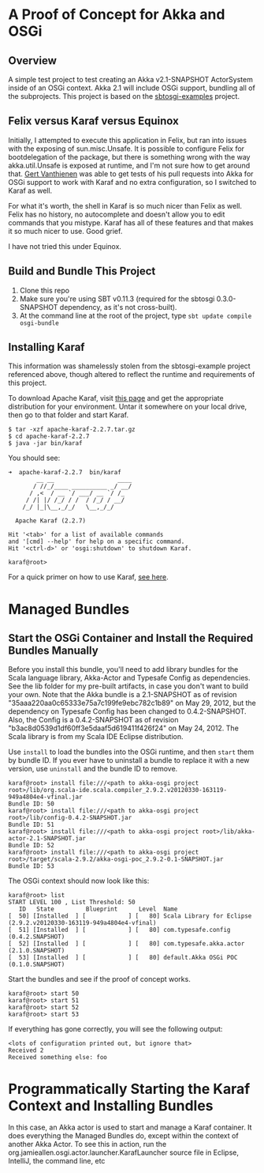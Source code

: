 # A Proof of Concept for Akka and OSGi

## Overview
A simple test project to test creating an Akka v2.1-SNAPSHOT ActorSystem inside of an OSGi context.  Akka 2.1 will include OSGi support, bundling all of the subprojects.  This project is based on the [sbtosgi-examples](https://github.com/oscarvarto/sbtosgi-examples) project.

## Felix versus Karaf versus Equinox
Initially, I attempted to execute this application in Felix, but ran into issues with the exposing of sun.misc.Unsafe.  It is possible to configure Felix for bootdelegation of the package, but there is something wrong with the way akka.util.Unsafe is exposed at runtime, and I'm not sure how to get around that.  [Gert Vanthienen](https://github.com/gertv) was able to get tests of his pull requests into Akka for OSGi support to work with Karaf and no extra configuration, so I switched to Karaf as well.

For what it's worth, the shell in Karaf is so much nicer than Felix as well.  Felix has no history, no autocomplete and doesn't allow you to edit commands that you mistype.  Karaf has all of these features and that makes it so much nicer to use.  Good grief.

I have not tried this under Equinox.

## Build and Bundle This Project
1. Clone this repo
2. Make sure you're using SBT v0.11.3 (required for the sbtosgi 0.3.0-SNAPSHOT dependency, as it's not cross-built).
3. At the command line at the root of the project, type `sbt update compile osgi-bundle`

## Installing Karaf
This information was shamelessly stolen from the sbtosgi-example project referenced above, though altered to reflect the runtime and requirements of this project.

To download Apache Karaf, visit [this page](http://karaf.apache.org/index/community/download.html) and get the appropriate distribution for your environment.  Untar it somewhere on your local drive, then go to that folder and start Karaf.
```
$ tar -xzf apache-karaf-2.2.7.tar.gz
$ cd apache-karaf-2.2.7
$ java -jar bin/karaf
```
You should see:
```
➜  apache-karaf-2.2.7  bin/karaf 
        __ __                  ____      
       / //_/____ __________ _/ __/      
      / ,<  / __ `/ ___/ __ `/ /_        
     / /| |/ /_/ / /  / /_/ / __/        
    /_/ |_|\__,_/_/   \__,_/_/         

  Apache Karaf (2.2.7)

Hit '<tab>' for a list of available commands
and '[cmd] --help' for help on a specific command.
Hit '<ctrl-d>' or 'osgi:shutdown' to shutdown Karaf.

karaf@root> 
```
For a quick primer on how to use Karaf, [see here](http://karaf.apache.org/manual/latest-2.2.x/quick-start.html).

# Managed Bundles

## Start the OSGi Container and Install the Required Bundles Manually
Before you install this bundle, you'll need to add library bundles for the Scala language library, Akka-Actor and Typesafe Config as dependencies.  See the lib folder for my pre-built artifacts, in case you don't want to build your own.  Note that the Akka bundle is a 2.1-SNAPSHOT as of revision "35aaa220aa0c65333e75a7c199fe9ebc782c1b89" on May 29, 2012, but the dependency on Typesafe Config has been changed to 0.4.2-SNAPSHOT.  Also, the Config is a 0.4.2-SNAPSHOT as of revision "b3ac8d0539d1df60ff3e5daaf5d619411f426f24" on May 24, 2012.  The Scala library is from my Scala IDE Eclipse distribution.

Use `install` to load the bundles into the OSGi runtime, and then `start` them by bundle ID.  If you ever have to uninstall a bundle to replace it with a new version, use `uninstall` and the bundle ID to remove.
```
karaf@root> install file:///<path to akka-osgi project root>/lib/org.scala-ide.scala.compiler_2.9.2.v20120330-163119-949a4804e4-vfinal.jar
Bundle ID: 50
karaf@root> install file:///<path to akka-osgi project root>/lib/config-0.4.2-SNAPSHOT.jar
Bundle ID: 51
karaf@root> install file:///<path to akka-osgi project root>/lib/akka-actor-2.1-SNAPSHOT.jar
Bundle ID: 52
karaf@root> install file:///<path to akka-osgi project root>/target/scala-2.9.2/akka-osgi-poc_2.9.2-0.1-SNAPSHOT.jar
Bundle ID: 53
```
The OSGi context should now look like this:
```
karaf@root> list
START LEVEL 100 , List Threshold: 50
   ID   State         Blueprint      Level  Name
[  50] [Installed  ] [            ] [   80] Scala Library for Eclipse (2.9.2.v20120330-163119-949a4804e4-vfinal)
[  51] [Installed  ] [            ] [   80] com.typesafe.config (0.4.2.SNAPSHOT)
[  52] [Installed  ] [            ] [   80] com.typesafe.akka.actor (2.1.0.SNAPSHOT)
[  53] [Installed  ] [            ] [   80] default.Akka OSGi POC (0.1.0.SNAPSHOT)
```
Start the bundles and see if the proof of concept works.
```
karaf@root> start 50
karaf@root> start 51
karaf@root> start 52
karaf@root> start 53
```
If everything has gone correctly, you will see the following output:
```
<lots of configuration printed out, but ignore that>
Received 2
Received something else: foo
```

# Programmatically Starting the Karaf Context and Installing Bundles
In this case, an Akka actor is used to start and manage a Karaf container.  It does everything the Managed Bundles do, except within the context of another Akka Actor.  To see this in action, run the org.jamieallen.osgi.actor.launcher.KarafLauncher source file in Eclipse, IntelliJ, the command line, etc